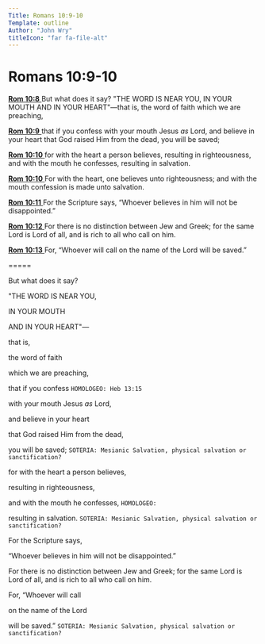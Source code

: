 ```yaml
---
Title: Romans 10:9-10
Template: outline
Author: "John Wry"
titleIcon: "far fa-file-alt"
---
```


# Romans 10:9-10

[**Rom 10:8** ](verseid:45.10.8) But what does it say? "THE WORD IS NEAR YOU, IN YOUR MOUTH AND IN YOUR HEART"—that is, the word of faith which we are preaching,

[**Rom 10:9** ](verseid:45.10.9) that if you confess with your mouth Jesus *as* Lord, and believe in your heart that God raised Him from the dead, you will be saved;

[**Rom 10:10** ](verseid:45.10.10) for with the heart a person believes, resulting in righteousness, and with the mouth he confesses, resulting in salvation.

[**Rom 10:10** ](verseid:45.10.10) For with the heart, one believes unto righteousness; and with the mouth confession is made unto salvation.

[**Rom 10:11** ](verseid:45.10.11) For the Scripture says, “Whoever believes in him will not be disappointed.”

[**Rom 10:12** ](verseid:45.10.12) For there is no distinction between Jew and Greek; for the same Lord is Lord of all, and is rich to all who call on him.

[**Rom 10:13** ](verseid:45.10.13) For, “Whoever will call on the name of the Lord will be saved.”

=====

But what does it say?

"THE WORD IS NEAR YOU, 

IN YOUR MOUTH 

AND IN YOUR HEART"—

that is, 

the word of faith 

which we are preaching, 

that if you confess `HOMOLOGEO: Heb 13:15`

with your mouth Jesus *as* Lord, 

and believe in your heart 

that God raised Him from the dead, 

you will be saved; `SOTERIA: Mesianic Salvation, physical salvation or sanctification?`

for with the heart a person believes, 

resulting in righteousness, 

and with the mouth he confesses, `HOMOLOGEO:`

resulting in salvation. `SOTERIA: Mesianic Salvation, physical salvation or sanctification?`

For the Scripture says, 

“Whoever believes in him will not be disappointed.”

For there is no distinction between Jew and Greek; for the same Lord is Lord of all, and is rich to all who call on him.

For, “Whoever will call 

on the name of the Lord 

will be saved.” `SOTERIA: Mesianic Salvation, physical salvation or sanctification?`
